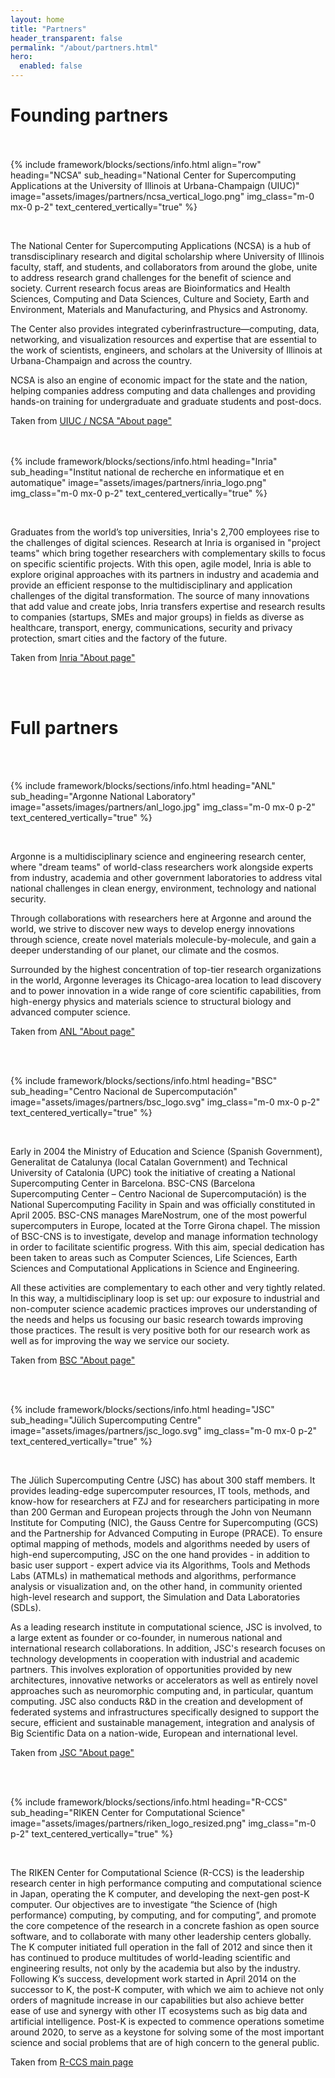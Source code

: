 ```yaml
---
layout: home
title: "Partners"
header_transparent: false
permalink: "/about/partners.html"
hero:
  enabled: false
---
```


# Founding partners

<br><br>
{% include framework/blocks/sections/info.html
  align="row"
  heading="NCSA"
  sub_heading="National Center for Supercomputing Applications at the University of Illinois at Urbana-Champaign (UIUC)"
  image="assets/images/partners/ncsa_vertical_logo.png"
  img_class="m-0 mx-0 p-2"
  text_centered_vertically="true"
%}

<br>


The National Center for Supercomputing Applications (NCSA) is a hub of transdisciplinary
research and digital scholarship where University of Illinois faculty, staff, and students,
and collaborators from around the globe, unite to address research grand challenges for the
benefit of science and society.
Current research focus areas are Bioinformatics and Health Sciences, Computing and Data
Sciences, Culture and Society, Earth and Environment, Materials and Manufacturing, and Physics
and Astronomy.

The Center also provides integrated cyberinfrastructure—computing, data, networking, and
visualization resources and expertise that are essential to the work of scientists,
engineers, and scholars at the University of Illinois at Urbana-Champaign and across the
country.

NCSA is also an engine of economic impact for the state and the nation, helping companies
address computing and data challenges and providing hands-on training for undergraduate and
graduate students and post-docs.

Taken from
<a href="http://www.ncsa.illinois.edu/about" target="_blank">UIUC / NCSA "About page"</a>


<br><br>
{% include framework/blocks/sections/info.html
  heading="Inria"
  sub_heading="Institut national de recherche en informatique et en automatique"
  image="assets/images/partners/inria_logo.png"
  img_class="m-0 mx-0 p-2"
  text_centered_vertically="true"
%}

<br>


Graduates from the world’s top universities, Inria's 2,700 employees rise to the challenges of
digital sciences.
Research at Inria is organised in "project teams" which bring together researchers with
complementary skills to focus on specific scientific projects.
With this open, agile model, Inria is able to explore original approaches with its partners in
industry and academia and provide an efficient response to the multidisciplinary and
application challenges of the digital transformation.
The source of many innovations that add value and create jobs, Inria transfers expertise and
research results to companies (startups, SMEs and major groups) in fields as diverse as
healthcare, transport, energy, communications, security and privacy protection, smart cities
and the factory of the future.

Taken from
<a href="https://www.inria.fr/en/institute/inria-in-brief/inria-in-a-few-words" target="_blank">
  Inria "About page"
</a>

<br><br>
# Full partners
<br><br>


{% include framework/blocks/sections/info.html
  heading="ANL"
  sub_heading="Argonne National Laboratory"
  image="assets/images/partners/anl_logo.jpg"
  img_class="m-0 mx-0 p-2"
  text_centered_vertically="true"
%}

<br>


Argonne is a multidisciplinary science and engineering research center, where "dream teams" of
world-class researchers work alongside experts from industry, academia and other government
laboratories to address vital national challenges in clean energy, environment, technology and
national security.

Through collaborations with researchers here at Argonne and around the world, we strive to
discover new ways to develop energy innovations through science, create novel materials
molecule-by-molecule, and gain a deeper understanding of our planet, our climate and the
cosmos.

Surrounded by the highest concentration of top-tier research organizations in the world,
Argonne leverages its Chicago-area location to lead discovery and to power innovation in a
wide range of core scientific capabilities, from high-energy physics and materials science to
structural biology and advanced computer science.

Taken from <a href="https://www.anl.gov/about-argonne" target="_blank">ANL "About page"</a>

<br><br>

{% include framework/blocks/sections/info.html
  heading="BSC"
  sub_heading="Centro Nacional de Supercomputación"
  image="assets/images/partners/bsc_logo.svg"
  img_class="m-0 mx-0 p-2"
  text_centered_vertically="true"
%}

<br>


Early in 2004 the Ministry of Education and Science (Spanish Government), Generalitat de
Catalunya (local Catalan Government) and Technical University of Catalonia (UPC) took the
initiative of creating a National Supercomputing Center in Barcelona.
BSC-CNS (Barcelona Supercomputing Center – Centro Nacional de Supercomputación) is the
National Supercomputing Facility in Spain and was officially constituted in April 2005.
BSC-CNS manages MareNostrum, one of the most powerful supercomputers in Europe, located at
the Torre Girona chapel.
The mission of BSC-CNS is to investigate, develop and manage information technology in order
to facilitate scientific progress.
With this aim, special dedication has been taken to areas such as Computer Sciences, Life
Sciences, Earth Sciences and Computational Applications in Science and Engineering.

All these activities are complementary to each other and very tightly related.
In this way, a multidisciplinary loop is set up: our exposure to industrial and non-computer
science academic practices improves our understanding of the needs and helps us focusing our
basic research towards improving those practices.
The result is very positive both for our research work as well as for improving the way we
service our society.

Taken from
<a href="https://www.bsc.es/about-bsc" target="_blank">BSC "About page"</a>

<br><br>

{% include framework/blocks/sections/info.html
  heading="JSC"
  sub_heading="Jülich Supercomputing Centre"
  image="assets/images/partners/jsc_logo.svg"
  img_class="m-0 mx-0 p-2"
  text_centered_vertically="true"
%}

<br>


The Jülich Supercomputing Centre (JSC) has about 300 staff members. It provides leading-edge supercomputer resources, IT tools, methods, and know-how for researchers at FZJ and for researchers participating in more than 200 German and European projects through the John von Neumann Institute for Computing (NIC), the Gauss Centre for Supercomputing (GCS) and the Partnership for Advanced Computing in Europe (PRACE). To ensure optimal mapping of methods, models and algorithms needed by users of high-end supercomputing, JSC on the one hand provides - in addition to basic user support - expert advice via its Algorithms, Tools and Methods Labs (ATMLs) in mathematical methods and algorithms, performance analysis or visualization and, on the other hand, in community oriented high-level research and support, the Simulation and Data Laboratories (SDLs).

As a leading research institute in computational science, JSC is involved, to a large extent as founder or co-founder, in numerous national and international research collaborations. In addition, JSC's research focuses on technology developments in cooperation with industrial and academic partners. This involves exploration of opportunities provided by new architectures, innovative networks or accelerators as well as entirely novel approaches such as neuromorphic computing and, in particular, quantum computing. JSC also conducts R&D in the creation and development of federated systems and infrastructures specifically designed to support the secure, efficient and sustainable management, integration and analysis of Big Scientific Data on a nation-wide, European and international level.

Taken from
<a href="https://www.fz-juelich.de/en/ias/jsc/about-us/"
   target="_blank">
  JSC "About page"
</a>

<br><br>

{% include framework/blocks/sections/info.html
  heading="R-CCS"
  sub_heading="RIKEN Center for Computational Science"
  image="assets/images/partners/riken_logo_resized.png"
  img_class="m-0 p-2"
  text_centered_vertically="true"
%}

<br>


The RIKEN Center for Computational Science (R-CCS) is the leadership research center in high performance computing and computational science in Japan, operating the K computer, and developing the next-gen post-K computer. Our objectives are to investigate “the Science of (high performance) computing, by computing, and for computing”, and promote the core competence of the research in a concrete fashion as open source software, and to collaborate with many other leadership centers globally. The K computer initiated full operation in the fall of 2012 and since then it has continued to produce multitudes of world-leading scientific and engineering results, not only by the academia but also by the industry. Following K’s success, development work started in April 2014 on the successor to K, the post-K computer, with which we aim to achieve not only orders of magnitude increase in our capabilities but also achieve better ease of use and synergy with other IT ecosystems such as big data and artificial intelligence. Post-K is expected to commence operations sometime around 2020, to serve as a keystone for solving some of the most important science and social problems that are of high concern to the general public.

Taken from
<a href="http://www.riken.jp/en/research/labs/r-ccs/"
   target="_blank">
  R-CCS main page
</a>


<!-- # Research partner

<br><br>

{% include framework/blocks/sections/info.html
  heading="UTK"
  sub_heading="University of Tennessee Knoxville"
  image="assets/images/partners/utk.png"
  img_class="m-0 mx-0 p-2"
  text_centered_vertically="true"
%}

<br>

At the University of Tennessee, there are a number of groups working on extreme scale computing. The Innovative Computing Laboratory (ICL) aspires to be a world leader in enabling technologies and software for scientific computing. Its vision is to provide high performance tools to tackle science’s most challenging problems and to play a major role in the development of standards for scientific computing in general. ICL has three main areas of research interest: algorithms and software for numerical linear algebra for high-performance computers, distributed computing and performance evaluation and benchmarking.

ICL is a research laboratory in the College of Engineering at the University of Tennessee, Knoxville and serves as the cornerstone laboratory of the Center for Information Technology Research (CITR), one of UT’s nine Centers of Excellence.

Taken from
<a href="http://www.icl.utk.edu/" target="_blank">http://www.icl.utk.edu</a>

<br> -->
